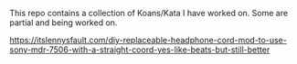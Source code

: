 This repo contains a collection of Koans/Kata I have worked on. Some are partial and being worked on. 



https://itslennysfault.com/diy-replaceable-headphone-cord-mod-to-use-sony-mdr-7506-with-a-straight-coord-yes-like-beats-but-still-better
